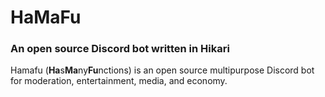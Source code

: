 # HaMaFu
### An open source Discord bot written in Hikari
Hamafu (**Ha**s**Ma**ny**Fu**nctions) is an open source multipurpose Discord bot for moderation, entertainment, media, and economy.
